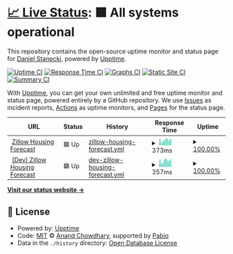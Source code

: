 # [📈 Live Status](https://demo.upptime.js.org): <!--live status--> **🟩 All systems operational**

This repository contains the open-source uptime monitor and status page for [Daniel Stanecki](https://www.danielstanecki.com/), powered by [Upptime](https://github.com/upptime/upptime).

[![Uptime CI](https://github.com/dstanecki/zhf-upptime/workflows/Uptime%20CI/badge.svg)](https://github.com/dstanecki/zhf-upptime/actions?query=workflow%3A%22Uptime+CI%22)
[![Response Time CI](https://github.com/dstanecki/zhf-upptime/workflows/Response%20Time%20CI/badge.svg)](https://github.com/dstanecki/zhf-upptime/actions?query=workflow%3A%22Response+Time+CI%22)
[![Graphs CI](https://github.com/dstanecki/zhf-upptime/workflows/Graphs%20CI/badge.svg)](https://github.com/dstanecki/zhf-upptime/actions?query=workflow%3A%22Graphs+CI%22)
[![Static Site CI](https://github.com/dstanecki/zhf-upptime/workflows/Static%20Site%20CI/badge.svg)](https://github.com/dstanecki/zhf-upptime/actions?query=workflow%3A%22Static+Site+CI%22)
[![Summary CI](https://github.com/dstanecki/zhf-upptime/workflows/Summary%20CI/badge.svg)](https://github.com/dstanecki/zhf-upptime/actions?query=workflow%3A%22Summary+CI%22)

With [Upptime](https://upptime.js.org), you can get your own unlimited and free uptime monitor and status page, powered entirely by a GitHub repository. We use [Issues](https://github.com/dstanecki/zhf-upptime/issues) as incident reports, [Actions](https://github.com/dstanecki/zhf-upptime/actions) as uptime monitors, and [Pages](https://demo.upptime.js.org) for the status page.

<!--start: status pages-->
<!-- This summary is generated by Upptime (https://github.com/upptime/upptime) -->
<!-- Do not edit this manually, your changes will be overwritten -->
<!-- prettier-ignore -->
| URL | Status | History | Response Time | Uptime |
| --- | ------ | ------- | ------------- | ------ |
| <img alt="" src="https://icons.duckduckgo.com/ip3/zhf.danielstanecki.com.ico" height="13"> [Zillow Housing Forecast](https://zhf.danielstanecki.com/ready) | 🟩 Up | [zillow-housing-forecast.yml](https://github.com/dstanecki/zhf-upptime/commits/HEAD/history/zillow-housing-forecast.yml) | <details><summary><img alt="Response time graph" src="./graphs/zillow-housing-forecast/response-time-week.png" height="20"> 373ms</summary><br><a href="https://dstanecki.github.io/zhf-upptime/history/zillow-housing-forecast"><img alt="Response time 373" src="https://img.shields.io/endpoint?url=https%3A%2F%2Fraw.githubusercontent.com%2Fdstanecki%2Fzhf-upptime%2FHEAD%2Fapi%2Fzillow-housing-forecast%2Fresponse-time.json"></a><br><a href="https://dstanecki.github.io/zhf-upptime/history/zillow-housing-forecast"><img alt="24-hour response time 377" src="https://img.shields.io/endpoint?url=https%3A%2F%2Fraw.githubusercontent.com%2Fdstanecki%2Fzhf-upptime%2FHEAD%2Fapi%2Fzillow-housing-forecast%2Fresponse-time-day.json"></a><br><a href="https://dstanecki.github.io/zhf-upptime/history/zillow-housing-forecast"><img alt="7-day response time 373" src="https://img.shields.io/endpoint?url=https%3A%2F%2Fraw.githubusercontent.com%2Fdstanecki%2Fzhf-upptime%2FHEAD%2Fapi%2Fzillow-housing-forecast%2Fresponse-time-week.json"></a><br><a href="https://dstanecki.github.io/zhf-upptime/history/zillow-housing-forecast"><img alt="30-day response time 373" src="https://img.shields.io/endpoint?url=https%3A%2F%2Fraw.githubusercontent.com%2Fdstanecki%2Fzhf-upptime%2FHEAD%2Fapi%2Fzillow-housing-forecast%2Fresponse-time-month.json"></a><br><a href="https://dstanecki.github.io/zhf-upptime/history/zillow-housing-forecast"><img alt="1-year response time 373" src="https://img.shields.io/endpoint?url=https%3A%2F%2Fraw.githubusercontent.com%2Fdstanecki%2Fzhf-upptime%2FHEAD%2Fapi%2Fzillow-housing-forecast%2Fresponse-time-year.json"></a></details> | <details><summary><a href="https://dstanecki.github.io/zhf-upptime/history/zillow-housing-forecast">100.00%</a></summary><a href="https://dstanecki.github.io/zhf-upptime/history/zillow-housing-forecast"><img alt="All-time uptime 100.00%" src="https://img.shields.io/endpoint?url=https%3A%2F%2Fraw.githubusercontent.com%2Fdstanecki%2Fzhf-upptime%2FHEAD%2Fapi%2Fzillow-housing-forecast%2Fuptime.json"></a><br><a href="https://dstanecki.github.io/zhf-upptime/history/zillow-housing-forecast"><img alt="24-hour uptime 100.00%" src="https://img.shields.io/endpoint?url=https%3A%2F%2Fraw.githubusercontent.com%2Fdstanecki%2Fzhf-upptime%2FHEAD%2Fapi%2Fzillow-housing-forecast%2Fuptime-day.json"></a><br><a href="https://dstanecki.github.io/zhf-upptime/history/zillow-housing-forecast"><img alt="7-day uptime 100.00%" src="https://img.shields.io/endpoint?url=https%3A%2F%2Fraw.githubusercontent.com%2Fdstanecki%2Fzhf-upptime%2FHEAD%2Fapi%2Fzillow-housing-forecast%2Fuptime-week.json"></a><br><a href="https://dstanecki.github.io/zhf-upptime/history/zillow-housing-forecast"><img alt="30-day uptime 100.00%" src="https://img.shields.io/endpoint?url=https%3A%2F%2Fraw.githubusercontent.com%2Fdstanecki%2Fzhf-upptime%2FHEAD%2Fapi%2Fzillow-housing-forecast%2Fuptime-month.json"></a><br><a href="https://dstanecki.github.io/zhf-upptime/history/zillow-housing-forecast"><img alt="1-year uptime 100.00%" src="https://img.shields.io/endpoint?url=https%3A%2F%2Fraw.githubusercontent.com%2Fdstanecki%2Fzhf-upptime%2FHEAD%2Fapi%2Fzillow-housing-forecast%2Fuptime-year.json"></a></details>
| <img alt="" src="https://icons.duckduckgo.com/ip3/zhf-dev.danielstanecki.com.ico" height="13"> [(Dev) Zillow Housing Forecast](https://zhf-dev.danielstanecki.com/ready) | 🟩 Up | [dev-zillow-housing-forecast.yml](https://github.com/dstanecki/zhf-upptime/commits/HEAD/history/dev-zillow-housing-forecast.yml) | <details><summary><img alt="Response time graph" src="./graphs/dev-zillow-housing-forecast/response-time-week.png" height="20"> 357ms</summary><br><a href="https://dstanecki.github.io/zhf-upptime/history/dev-zillow-housing-forecast"><img alt="Response time 357" src="https://img.shields.io/endpoint?url=https%3A%2F%2Fraw.githubusercontent.com%2Fdstanecki%2Fzhf-upptime%2FHEAD%2Fapi%2Fdev-zillow-housing-forecast%2Fresponse-time.json"></a><br><a href="https://dstanecki.github.io/zhf-upptime/history/dev-zillow-housing-forecast"><img alt="24-hour response time 259" src="https://img.shields.io/endpoint?url=https%3A%2F%2Fraw.githubusercontent.com%2Fdstanecki%2Fzhf-upptime%2FHEAD%2Fapi%2Fdev-zillow-housing-forecast%2Fresponse-time-day.json"></a><br><a href="https://dstanecki.github.io/zhf-upptime/history/dev-zillow-housing-forecast"><img alt="7-day response time 357" src="https://img.shields.io/endpoint?url=https%3A%2F%2Fraw.githubusercontent.com%2Fdstanecki%2Fzhf-upptime%2FHEAD%2Fapi%2Fdev-zillow-housing-forecast%2Fresponse-time-week.json"></a><br><a href="https://dstanecki.github.io/zhf-upptime/history/dev-zillow-housing-forecast"><img alt="30-day response time 357" src="https://img.shields.io/endpoint?url=https%3A%2F%2Fraw.githubusercontent.com%2Fdstanecki%2Fzhf-upptime%2FHEAD%2Fapi%2Fdev-zillow-housing-forecast%2Fresponse-time-month.json"></a><br><a href="https://dstanecki.github.io/zhf-upptime/history/dev-zillow-housing-forecast"><img alt="1-year response time 357" src="https://img.shields.io/endpoint?url=https%3A%2F%2Fraw.githubusercontent.com%2Fdstanecki%2Fzhf-upptime%2FHEAD%2Fapi%2Fdev-zillow-housing-forecast%2Fresponse-time-year.json"></a></details> | <details><summary><a href="https://dstanecki.github.io/zhf-upptime/history/dev-zillow-housing-forecast">100.00%</a></summary><a href="https://dstanecki.github.io/zhf-upptime/history/dev-zillow-housing-forecast"><img alt="All-time uptime 100.00%" src="https://img.shields.io/endpoint?url=https%3A%2F%2Fraw.githubusercontent.com%2Fdstanecki%2Fzhf-upptime%2FHEAD%2Fapi%2Fdev-zillow-housing-forecast%2Fuptime.json"></a><br><a href="https://dstanecki.github.io/zhf-upptime/history/dev-zillow-housing-forecast"><img alt="24-hour uptime 100.00%" src="https://img.shields.io/endpoint?url=https%3A%2F%2Fraw.githubusercontent.com%2Fdstanecki%2Fzhf-upptime%2FHEAD%2Fapi%2Fdev-zillow-housing-forecast%2Fuptime-day.json"></a><br><a href="https://dstanecki.github.io/zhf-upptime/history/dev-zillow-housing-forecast"><img alt="7-day uptime 100.00%" src="https://img.shields.io/endpoint?url=https%3A%2F%2Fraw.githubusercontent.com%2Fdstanecki%2Fzhf-upptime%2FHEAD%2Fapi%2Fdev-zillow-housing-forecast%2Fuptime-week.json"></a><br><a href="https://dstanecki.github.io/zhf-upptime/history/dev-zillow-housing-forecast"><img alt="30-day uptime 100.00%" src="https://img.shields.io/endpoint?url=https%3A%2F%2Fraw.githubusercontent.com%2Fdstanecki%2Fzhf-upptime%2FHEAD%2Fapi%2Fdev-zillow-housing-forecast%2Fuptime-month.json"></a><br><a href="https://dstanecki.github.io/zhf-upptime/history/dev-zillow-housing-forecast"><img alt="1-year uptime 100.00%" src="https://img.shields.io/endpoint?url=https%3A%2F%2Fraw.githubusercontent.com%2Fdstanecki%2Fzhf-upptime%2FHEAD%2Fapi%2Fdev-zillow-housing-forecast%2Fuptime-year.json"></a></details>

<!--end: status pages-->

[**Visit our status website →**](https://demo.upptime.js.org)

## 📄 License

- Powered by: [Upptime](https://github.com/upptime/upptime)
- Code: [MIT](./LICENSE) © [Anand Chowdhary](https://anandchowdhary.com), supported by [Pabio](https://pabio.com)
- Data in the `./history` directory: [Open Database License](https://opendatacommons.org/licenses/odbl/1-0/)
